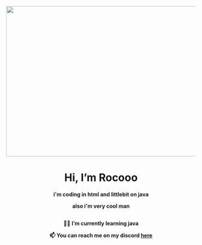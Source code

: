 <p align="center">
  <img src="https://i.imgur.com/RGUTpaA.png" width="800" height="400"/>
</p>
<h1  align="center">Hi, I’m Rocooo</h1>

<p align="center"><b>i'm coding in html and littlebit on java</b></p>
<p align="center"><b>also i'm very cool man</b></p>

## 

<p align="center"><b>👨‍💻 I’m currently learning java</b></p>

<p align="center"><b>📫 You can reach me on my discord <a href="https://discordapp.com/users/739418931051102239">here</a></b></p>
